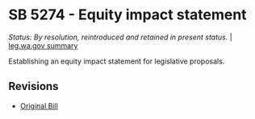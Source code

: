 # SB 5274 - Equity impact statement
*Status: By resolution, reintroduced and retained in present status.* | [leg.wa.gov summary](https://app.leg.wa.gov/billsummary?BillNumber=5274&Year=2021)

Establishing an equity impact statement for legislative proposals.

## Revisions
* [Original Bill](1/)